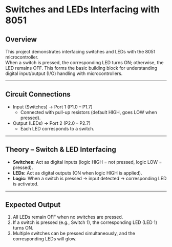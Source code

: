 # **Switches and LEDs Interfacing with 8051**

## Overview
This project demonstrates interfacing switches and LEDs with the 8051 microcontroller.  
When a switch is pressed, the corresponding LED turns ON; otherwise, the LED remains OFF. This forms the basic building block for understanding digital input/output (I/O) handling with microcontrollers.

---

##  Circuit Connections
* Input (Switches) → Port 1 (P1.0 – P1.7)  
  * Connected with pull-up resistors (default HIGH, goes LOW when pressed).  
* Output (LEDs) → Port 2 (P2.0 – P2.7)  
  * Each LED corresponds to a switch.  
---

## Theory – Switch & LED Interfacing
* **Switches:** Act as digital inputs (logic HIGH = not pressed, logic LOW = pressed).  
* **LEDs:** Act as digital outputs (ON when logic HIGH is applied).  
* **Logic:** When a switch is pressed → input detected → corresponding LED is activated.  

---

## Expected Output
1. All LEDs remain OFF when no switches are pressed.  
2. If a switch is pressed (e.g., Switch 1), the corresponding LED (LED 1) turns ON.  
3. Multiple switches can be pressed simultaneously, and the corresponding LEDs will glow.  

